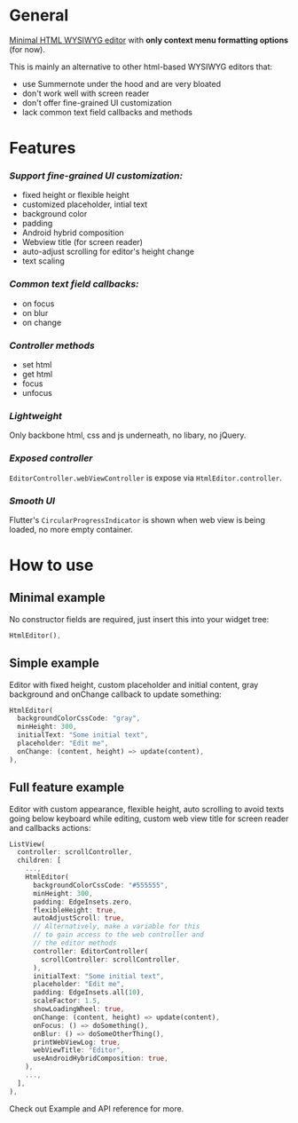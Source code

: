 # General
[Minimal HTML WYSIWYG editor](https://pub.dev/packages/minimal_html_editor) with **only context menu formatting options** (for now).

This is mainly an alternative to other html-based WYSIWYG editors that:
 - use Summernote under the hood and are very bloated
 - don't work well with screen reader
 - don't offer fine-grained UI customization
 - lack common text field callbacks and methods
# Features
### *Support fine-grained UI customization:*
- fixed height or flexible height
- customized placeholder, intial text
- background color
- padding
- Android hybrid composition
- Webview title (for screen reader)
- auto-adjust scrolling for editor's height change
- text scaling
### *Common text field callbacks:*
- on focus
- on blur
- on change
### *Controller methods*
- set html
- get html
- focus
- unfocus
### *Lightweight*
Only backbone html, css and js underneath, no libary, no jQuery.
### *Exposed controller*
`EditorController.webViewController` is expose via `HtmlEditor.controller`. 
### *Smooth UI*
Flutter's `CircularProgressIndicator` is shown when web view is being loaded, no more empty container.
# How to use
## Minimal example
No constructor fields are required, just insert this into your widget tree:
```dart
HtmlEditor(),
```
## Simple example
Editor with fixed height, custom placeholder and initial content, gray background and onChange callback to update something:
```dart
HtmlEditor(
  backgroundColorCssCode: "gray",
  minHeight: 300,
  initialText: "Some initial text",
  placeholder: "Edit me",
  onChange: (content, height) => update(content),
),
```
## Full feature example
Editor with custom appearance, flexible height, auto scrolling to avoid texts going below keyboard while editing, custom web view title for screen reader and callbacks actions:
```dart
ListView(
  controller: scrollController,
  children: [
    ...,
    HtmlEditor(
      backgroundColorCssCode: "#555555",
      minHeight: 300,
      padding: EdgeInsets.zero,
      flexibleHeight: true,
      autoAdjustScroll: true,
      // Alternatively, make a variable for this
      // to gain access to the web controller and
      // the editor methods
      controller: EditorController(
        scrollController: scrollController,
      ),
      initialText: "Some initial text",
      placeholder: "Edit me",
      padding: EdgeInsets.all(10),
      scaleFactor: 1.5,
      showLoadingWheel: true,
      onChange: (content, height) => update(content),
      onFocus: () => doSomething(),
      onBlur: () => doSomeOtherThing(),
      printWebViewLog: true,
      webViewTitle: "Editor",
      useAndroidHybridComposition: true,
    ),
    ...,
  ],
),
```
Check out Example and API reference for more.
